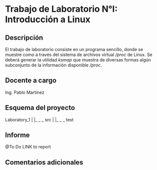 # Trabajo de Laboratorio N°I: Introducción a Linux

## Descripción

El trabajo de laboratorio consiste en un programa sencillo, donde se 
muestre como a través del sistema de archivos virtual */proc* de Linux. Se 
deberá generar la utilidad *ksmap* que muestra de diversas formas algún 
subconjunto de la información disponible */proc*.

## Docente a cargo

Ing. Pablo Martínez

## Esquema del proyecto

Laboratory_1
|
|_ _ _ src
|
|_ _ _ test

## Informe
@To Do LINK to report

## Comentarios adicionales

